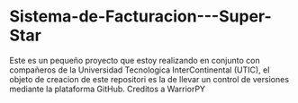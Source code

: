 # Sistema-de-Facturacion---Super-Star
Este es un pequeño proyecto que estoy realizando en conjunto con compañeros de la Universidad Tecnologica InterContinental (UTIC), el objeto de creacion de este repositori es la de llevar un control de versiones mediante la plataforma GitHub.
Creditos a WarriorPY
